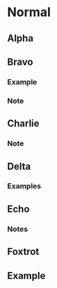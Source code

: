 # Normal

## Alpha

## Bravo

### Example

### Note

## Charlie

### Note

## Delta

### Examples

## Echo

### Notes

## Foxtrot

## Example
